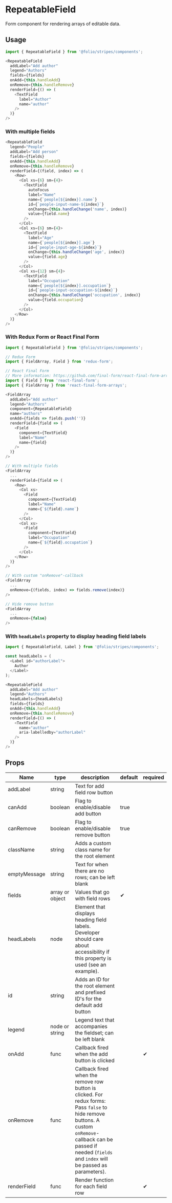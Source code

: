 # RepeatableField
Form component for rendering arrays of editable data.

## Usage
```js
import { RepeatableField } from '@folio/stripes/components';

<RepeatableField
  addLabel="Add author"
  legend="Authors"
  fields={fields}
  onAdd={this.handleAdd}
  onRemove={this.handleRemove}
  renderField={() => (
    <TextField
      label="Author"
      name="author"
    />
  )}
/>
```

### With multiple fields
```js
<RepeatableField
  legend="People"
  addLabel="Add person"
  fields={fields}
  onAdd={this.handleAdd}
  onRemove={this.handleRemove}
  renderField={(field, index) => (
    <Row>
      <Col xs={6} sm={4}>
        <TextField
          autoFocus
          label="Name"
          name={`people[${index}].name`}
          id={`people-input-name-${index}`}
          onChange={this.handleChange('name', index)}
          value={field.name}
        />
      </Col>
      <Col xs={6} sm={4}>
        <TextField
          label="Age"
          name={`people[${index}].age`}
          id={`people-input-age-${index}`}
          onChange={this.handleChange('age', index)}  
          value={field.age}
        />
      </Col>
      <Col xs={12} sm={4}>
        <TextField
          label="Occupation"
          name={`people[${index}].occupation`}
          id={`people-input-occupation-${index}`}
          onChange={this.handleChange('occupation', index)}  
          value={field.occupation}
        />
      </Col>
    </Row>
  )}
/>
```

### With Redux Form or React Final Form
```js
import { RepeatableField } from '@folio/stripes/components';

// Redux Form
import { FieldArray, Field } from 'redux-form';

// React Final Form
// More information: https://github.com/final-form/react-final-form-arrays
import { Field } from 'react-final-form';
import { FieldArray } from 'react-final-form-arrays';

<FieldArray
  addLabel="Add author"
  legend="Authors"
  component={RepeatableField}
  name="authors"
  onAdd={fields => fields.push('')}
  renderField={field => (
    <Field
      component={TextField}
      label="Name"
      name={field}
    />
  )}
/>

// With multiple fields
<FieldArray
  ...
  renderField={field => (
    <Row>
      <Col xs>
        <Field
          component={TextField}
          label="Name"
          name={`${field}.name`}
        />
      </Col>
      <Col xs>
        <Field
          component={TextField}
          label="Occupation"
          name={`${field}.occupation`}
        />
      </Col>
    </Row>
  )}
/>

// With custom "onRemove"-callback
<FieldArray
  ...
  onRemove={(fields, index) => fields.remove(index)}
/>

// Hide remove button
<FieldArray
  ...
  onRemove={false}
/>
```

### With `headLabels` property to display heading field labels
```js
import { RepeatableField, Label } from '@folio/stripes/components';

const headLabels = (
  <Label id="authorLabel">
    Author
  </Label>
);

<RepeatableField
  addLabel="Add author"
  legend="Authors"
  headLabels={headLabels}
  fields={fields}
  onAdd={this.handleAdd}
  onRemove={this.handleRemove}
  renderField={() => (
    <TextField
      name="author"
      aria-labelledby="authorLabel"
    />
  )}
/>
```

## Props
Name | type | description | default | required
--- | --- | --- | --- | ---
addLabel | string | Text for add field row button |
canAdd | boolean | Flag to enable/disable add button | true
canRemove | boolean | Flag to enable/disable remove button | true
className | string | Adds a custom class name for the root element |
emptyMessage | string | Text for when there are no rows; can be left blank |
fields | array or object | Values that go with field rows | &#10004;
headLabels | node | Element that displays heading field labels. Developer should care about accessibility if this property is used (see an example).   |
id | string | Adds an ID for the root element and prefixed ID's for the default add button |
legend | node or string | Legend text that accompanies the fieldset; can be left blank |
onAdd | func | Callback fired when the add button is clicked |  | &#10004;
onRemove | func | Callback fired when the remove row button is clicked. For redux forms: Pass `false` to hide remove buttons. A custom `onRemove`-callback can be passed if needed (`fields` and `index` will be passed as parameters). |  |
renderField | func | Render function for each field row |  | &#10004;

